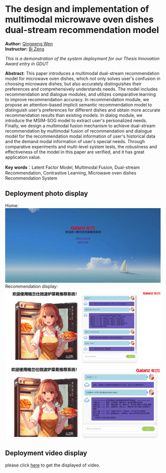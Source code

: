 # The design and implementation of multimodal microwave oven dishes dual-stream recommendation model

**Author:** [Qingpeng Wen](mailto:wqp@mail2.gdut.edu.cn)  
**Instructor:** [Bi Zeng](mailto:zb9215@gdut.edu.cn)

*This is a demonstration of the system deployment for our Thesis Innovation Award entry in GDUT*

**Abstract**: This paper introduces a multimodal dual-stream recommendation model for microwave oven dishes, which not only solves user's confusion in choosing microwave dishes, but also accurately distinguishes their preferences and comprehensively understands needs. The model includes recommendation and dialogue modules, and utilizes comparative learning to improve recommendation accuracy. In recommendation module, we propose an attention-based implicit semantic recommendation model to distinguish user's preferences for different dishes and obtain more accurate recommendation results than existing models. In dialog module, we introduce the MSIM-SOG model to extract user's personalized needs. Finally, we design a multimodal fusion mechanism to achieve dual-stream recommendation by multimodal fusion of recommendation and dialogue model for the recommendation modal information of user's historical data and the demand modal information of user's special needs. Through comparative experiments and multi-level system tests, the robustness and effectiveness of the model in this paper are verified, and it has great application value.

**Key words**：Latent Factor Model, Multimodal Fusion, Dual-stream Recommendation, Contrastive Learning, Microwave oven dishes Recommendation System

## Deployment photo display 
Home:
<img src="fig\登录欢迎界面.png">
Recommendation display:
<img src="fig\微波炉饮食推荐系统推荐界面.png">
<img src="fig\微波炉饮食推荐系统推荐界面02.png">

## Deployment video display
please click [here](deploy_video/deployed_demo.mp4) to get the displayed of video.

